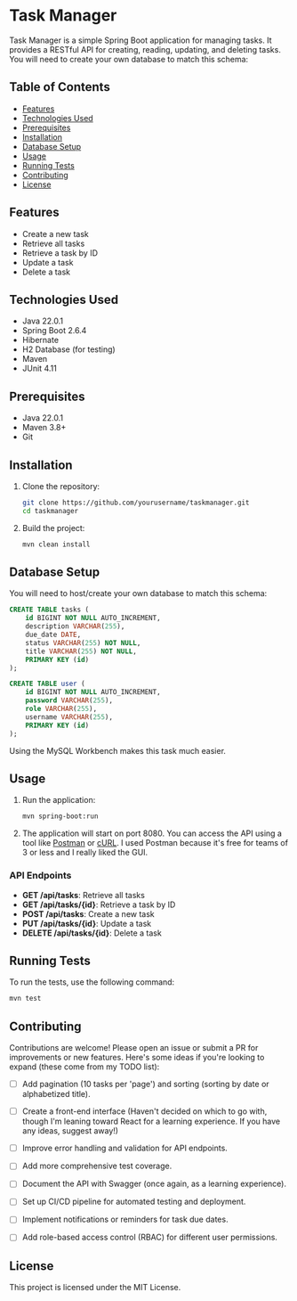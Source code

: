 # Task Manager

Task Manager is a simple Spring Boot application for managing tasks. It provides a RESTful API for creating, reading, updating, and deleting tasks. You will need to create your own database to match this schema:

## Table of Contents

- [Features](#features)
- [Technologies Used](#technologies-used)
- [Prerequisites](#prerequisites)
- [Installation](#installation)
- [Database Setup](#database-setup)
- [Usage](#usage)
- [Running Tests](#running-tests)
- [Contributing](#contributing)
- [License](#license)

## Features

- Create a new task
- Retrieve all tasks
- Retrieve a task by ID
- Update a task
- Delete a task

## Technologies Used

- Java 22.0.1
- Spring Boot 2.6.4
- Hibernate
- H2 Database (for testing)
- Maven
- JUnit 4.11

## Prerequisites

- Java 22.0.1
- Maven 3.8+
- Git

## Installation

1. Clone the repository:

    ```bash
    git clone https://github.com/yourusername/taskmanager.git
    cd taskmanager
    ```

2. Build the project:

    ```bash
    mvn clean install
    ```

## Database Setup

You will need to host/create your own database to match this schema:

```sql
CREATE TABLE tasks (
    id BIGINT NOT NULL AUTO_INCREMENT,
    description VARCHAR(255),
    due_date DATE,
    status VARCHAR(255) NOT NULL,
    title VARCHAR(255) NOT NULL,
    PRIMARY KEY (id)
);

CREATE TABLE user (
    id BIGINT NOT NULL AUTO_INCREMENT,
    password VARCHAR(255),
    role VARCHAR(255),
    username VARCHAR(255),
    PRIMARY KEY (id)
);
```

Using the MySQL Workbench makes this task much easier.


## Usage

1. Run the application:

    ```bash
    mvn spring-boot:run
    ```

2. The application will start on port 8080. You can access the API using a tool like [Postman](https://www.postman.com/) or [cURL](https://curl.se/). I used Postman because it's free for teams of 3 or less and I really liked the GUI.

### API Endpoints

- **GET /api/tasks**: Retrieve all tasks
- **GET /api/tasks/{id}**: Retrieve a task by ID
- **POST /api/tasks**: Create a new task
- **PUT /api/tasks/{id}**: Update a task
- **DELETE /api/tasks/{id}**: Delete a task

## Running Tests

To run the tests, use the following command:

```bash
mvn test
```

## Contributing

Contributions are welcome! Please open an issue or submit a PR for improvements or new features.
Here's some ideas if you're looking to expand (these come from my TODO list):
- [ ] Add pagination (10 tasks per 'page') and sorting (sorting by date or alphabetized title).
- [ ] Create a front-end interface (Haven't decided on which to go with, though I'm leaning toward React for a learning experience. If you have any ideas, suggest away!)
- [ ] Improve error handling and validation for API endpoints.
- [ ] Add more comprehensive test coverage.
- [ ] Document the API with Swagger (once again, as a learning experience).
- [ ] Set up CI/CD pipeline for automated testing and deployment.
- [ ] Implement notifications or reminders for task due dates.
- [ ] Add role-based access control (RBAC) for different user permissions.


## License

This project is licensed under the MIT License. 

